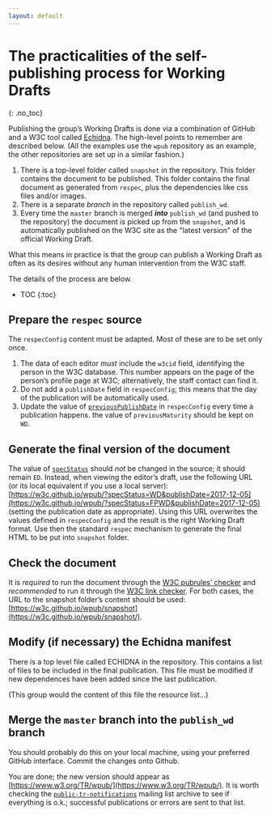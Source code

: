 ```yaml
---
layout: default
---
```


# The practicalities of the self-publishing process for Working Drafts
{: .no_toc}

Publishing the group’s Working Drafts is done via a combination of GitHub and a W3C tool called [Echidna](https://github.com/w3c/echidna/wiki). The high-level points to remember are described below. (All the examples use the `wpub` repository as an example, the other repositories are set up in a similar fashion.)

1. There is a top-level folder called `snapshot` in the repository. This folder contains the document to be published. This folder contains the final document as generated from `respec`, plus the dependencies like css files and/or images.
2. There is a separate _branch_ in the repository called `publish_wd`.
3. Every time the `master` branch is merged **_into_** `publish_wd` (and pushed to the repository) the document is picked up from the `snapshot`, and is automatically published on the W3C site as the "latest version" of the official Working Draft.

What this means in practice is that the group can publish a Working Draft as often as its desires without any human intervention from the W3C staff.

The details of the process are below. 

* TOC
{:toc}


## Prepare the `respec` source

The `respecConfig` content must be adapted. Most of these are to be set only once.

1. The data of each editor _must_ include the `w3cid` field, identifying the person in the W3C database. This number appears on the page of the person’s profile page at W3C; alternatively, the staff contact can find it.
2. Do not add a `publishDate` field in `respecConfig`; this means that the day of the publication will be  automatically used.
3. Update the value of [`previousPublishDate`](https://github.com/w3c/respec/wiki/previousPublishDate) in `respecConfig` every time a publication happens. the value of `previousMaturity` should be kept on `WD`.

## Generate the final version of the document

The value of [`specStatus`](https://github.com/w3c/respec/wiki/specStatus) should _not_ be changed in the source; it should remain `ED`. Instead, when viewing the editor’s draft, use the following URL (or its local equivalent if you use a local server): [https://w3c.github.io/wpub/?specStatus=WD&publishDate=2017-12-05](https://w3c.github.io/wpub/?specStatus=FPWD&publishDate=2017-12-05) (setting the publication date as appropriate). Using this URL overwrites the values defined in `respecConfig` and the result is the right Working Draft format. Use then the standard `respec` mechanism to generate the final HTML to be put into `snapshot` folder.

## Check the document

It is _required_ to run the document through the [W3C pubrules’ checker](https://www.w3.org/pubrules/) and _recommended_ to run it through the [W3C link checker](https://validator.w3.org/checklink). For both cases, the URL to the snapshot folder’s content should be used: [https://w3c.github.io/wpub/snapshot](https://w3c.github.io/wpub/snapshot/).

## Modify (if necessary) the Echidna manifest

There is a top level file called ECHIDNA in the repository. This contains a list of files to be included in the final publication. This file must be modified if new dependences have been added since the last publication.

(This group would the content of this file the resource list…)

## Merge the `master` branch into the `publish_wd` branch

You should probably do this on your local machine, using your preferred GitHub interface. Commit the changes onto Github. 

You are done; the new version should appear as [https://www.w3.org/TR/wpub/](https://www.w3.org/TR/wpub/). It is worth checking the [`public-tr-notifications`](https://lists.w3.org/Archives/Public/public-tr-notifications/) mailing list archive to see if everything is o.k.; successful publications or errors are sent to that list.

